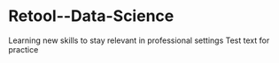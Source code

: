 # Retool--Data-Science
Learning new skills to stay relevant in professional settings
Test text for practice
